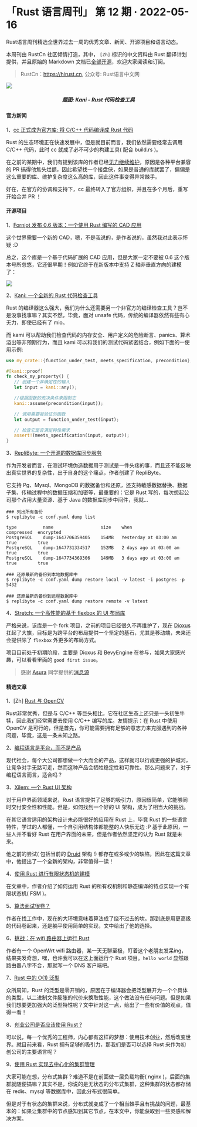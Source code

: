 # 「Rust 语言周刊」 第 12 期 · 2022-05-16
Rust语言周刊精选全世界过去一周的优秀文章、新闻、开源项目和语言动态。

本周刊由 RustCn 社区倾情打造，其中， `[Zh]` 标识的中文资料由 Rust 翻译计划提供，并且原始的 Markdown 文档已[全部开源](https://github.com/rustlang-cn/rustt)，欢迎大家阅读和订阅。

> RustCn：https://hirust.cn, 公众号: Rust语言中文网

<img src="https://pica.zhimg.com/80/v2-61f557bd623557b6872c99c09cb4fc4c_1440w.png">
<h5 align="center">题图: Kani - Rust 代码检查工具</h5>

#### 官方新闻

1、[cc 正式成为官方库: 将 C/C++ 代码编译成 Rust 代码](https://github.com/rust-lang/cc-rs)

Rust 的生态环境正在快速发展中，但是就目前而言，我们依然需要经常去调用 C/C++ 代码，此时 cc 就成了必不可少的构建工具( 配合 build.rs )。

在之前的某期中，我们有提到该库的作者已经[无力继续维护](https://github.com/rust-lang/cc-rs/issues/663)，原因是各种平台兼容的 PR 搞得他焦头烂额，因此希望找一个接盘侠，如果是普通的库就罢了，偏偏是这么重要的库、维护复杂度这么高的库，因此这件事变得异常棘手。

好在，在官方的协调和支持下，cc 最终转入了官方组织，并且在多个月后，重写开始合并 PR ！

#### 开源项目

1、[Fornjot 发布 0.6 版本：一个使用 Rust 编写的 CAD 应用](https://www.fornjot.app/blog/fornjot-0.6/)

这个世界需要一个新的 CAD，嗯，不是我说的，是作者说的，虽然我对此表示怀疑 :D 

总之，这个库是一个基于代码扩展的 CAD 应用，但是大家一定不要被 0.6 这个版本号所忽悠，它还很早期！例如它终于在新版本中支持 Z 轴非垂直方向的建模了：

<img src="https://pic3.zhimg.com/80/v2-d563fdd0d5d5c562e087e0c0f0863445_1440w.png" />

2、[Kani: 一个全新的 Rust 代码检查工具](https://github.com/model-checking/kani)

Rust 的编译器这么强大，我们为什么还需要另一个非官方的编译检查工具？岂不是没事找事嘛？其实不然，毕竟，面对 unsafe 代码，传统的编译器依然有些有心无力，即使已经有了 mio。

而 kami 可以帮助我们检查代码的内存安全、用户定义的危险断言、panics、算术溢出等非预期行为，而且 kami 可以和我们的测试代码紧密结合，例如下面的一使用示例:

```rust
use my_crate::{function_under_test, meets_specification, precondition};

#[kani::proof]
fn check_my_property() {
   // 创建一个非确定性的输入
   let input = kani::any();

   //根据函数的先决条件来限制它
   kani::assume(precondition(input));

   // 调用需要被验证的函数
   let output = function_under_test(input);

   // 检查它是否满足特性需求
   assert!(meets_specification(input, output));
}
```

3、[RepliByte: 一个开源的数据库同步服务](https://github.com/Qovery/replibyte)

作为开发者而言，在测试环境伪造数据用于测试是一件头疼的事，而且还不能反映出真实世界的复杂性，出于自身的这个痛点，作者创建了 RepliByte。

它支持 Pg、Mysql、MongoDB 的数据备份和还原，还支持敏感数据替换、数据子集、传输过程中的数据压缩和加密等，最重要的：它是 Rust 写的，每次想起公司那个占用大量资源、基于 Java 的数据库同步中间件，我就...

```shell
### 列出所有备份
$ replibyte -c conf.yaml dump list

type          name                  size    when                    compressed  encrypted
PostgreSQL    dump-1647706359405    154MB   Yesterday at 03:00 am   true        true
PostgreSQL    dump-1647731334517    152MB   2 days ago at 03:00 am  true        true
PostgreSQL    dump-1647734369306    149MB   3 days ago at 03:00 am  true        true
```

```shell
### 还原最新的备份到本地数据库中
$ replibyte -c conf.yaml dump restore local -v latest -i postgres -p 5432

### 还原最新的备份到远程数据库中
$ replibyte -c conf.yaml dump restore remote -v latest
```


4、[Stretch: 一个高性能的基于 flexbox 的 UI 布局库](https://github.com/DioxusLabs/stretch)

严格来说，该库是一个 fork 项目，之前的项目已经很久不再维护了，现在 [Dioxus]() 扛起了大旗，目标是为跨平台的布局提供一个坚定的基石，尤其是移动端，未来还会提供除了 `flexbox` 外更多的布局方式。

项目目前处于初期阶段，主要是 Dioxus 和 BevyEngine 在参与，如果大家感兴趣，可以看看里面的 `good first issue`。

> 感谢 [Asura](https://github.com/asur4s) 同学提供的[消息源](https://github.com/rustlang-cn/rust-weekly/issues/6)



#### 精选文章

1、[Zh] [Rust 与 OpenCV](https://github.com/rustlang-cn/Rustt/blob/main/Articles/%5B2022-05-08%5D%20Rust%20与%20OpenCV.md)

Rust非常优秀，但是与 C/C++ 等巨头相比，它在社区生态上还只是一头初生牛犊，因此我们经常需要去使用 C/C++ 编写的库。友情提示：在 Rust 中使用 OpenCV 是可行的，但是首先，你可能需要拥有足够的意志力来克服遇到的各种问题，毕竟，这是一条未知之路。

2、[编程语言是平台，而不是产品](https://kerkour.com/programming-languages-are-platforms)

现代社会，每个大公司都想做一个大而全的产品，这样就可以行成更强的护城河，让竞争对手无路可走，然而这种产品会牺牲稳定性和可靠性。那么问题来了，对于编程语言而言，适合吗？

3、[Xilem: 一个 Rust UI 架构](https://raphlinus.github.io/rust/gui/2022/05/07/ui-architecture.html)

对于用户界面领域来说，Rust 语言提供了足够的吸引力，原因很简单，它能够同时交付安全性和性能。但是，如何找到一个好的 UI 架构，成为了相当大的挑战。

在其它语言适用的架构设计未必能很好的应用在 Rust 上，毕竟 Rust 的一些语言特性，学过的人都懂，一个自引用结构体都能整的人快乐无边  :P 基于此原因，一些人并不看好 Rust 在用户界面的未来，但是作者依然坚定的认为 Rust 就是未来。

他之前的尝试( 包括当前的 [Druid](https://github.com/linebender/druid) 架构 !) 都存在或多或少的缺陷，因此在这篇文章中，他提出了一个全新的架构，非常值得一读！

4、[使用 Rust 进行有限状态机的建模](https://www.ramnivas.com/blog/2022/05/09/fsm-model-rust)

在文章中，作者介绍了如何运用 Rust 的所有权机制和静态编译的特点实现一个有限状态机( FSM )。


5、[算法面试很卷？](https://ada-x64.github.io/over-engineering/)

作者在找工作中，现在的大环境意味着算法成了绕不过去的坎。那到底是用更高级的代码卷起来，还是躺平使用简单的实现，文中给出了他的选择。

6、[挑战：在 wifi 路由器上运行 Rust](https://blog.dend.ro/building-rust-for-routers/)

作者有一个 OpenWrt wifi 路由器，某一天无聊至极，盯着这个老朋友发呆ing，结果突发奇想，嘿，也许我可以在这上面运行个 Rust 项目。`hello world` 显然跟路由器八字不合，那就写一个 DNS 客户端吧。


7、[Rust 中的 O(1) 泛型](https://peterkos.me/rust-const-generics/)

众所周知，Rust 的泛型是零开销的，原因在于编译器会把泛型展开为一个个具体的类型，以二进制文件膨胀的代价来换取性能，这个做法没有任何问题。但是如果我们想要更加强大的泛型特性呢？文中针对这一点，给出了一些有价值的观点，值得一看！

8、[创业公司是否应该使用 Rust ?](https://www.shuttle.rs/blog/2021/10/08/building-a-startup-with-rust)

可以说，每一个优秀的工程师，内心都有这样的梦想：使用技术创业，然后改变世界。就目前来看，Rust 拥有足够的吸引力，那我们是否可以选择 Rust 来作为初创公司的主要语言呢？

9、[使用 Rust 实现去中心化的集群管理](https://quickwit.io/blog/chitchat/)

大家可能在想，分布式集群？难道不是在前面做一层负载均衡( nginx )，后面的集群就随便搞嘛？其实不是，你说的是无状态的分布式集群，这种集群的状态都存储在 redis、mysql 等数据库中，因此分布式很简单。

但是对于有状态的集群来说，分布式就变成了一个相当棘手且有挑战的问题，最基本的：如果让集群中的节点感知到其它节点，在本文中，你能获取到一些灵感和解决方案。


